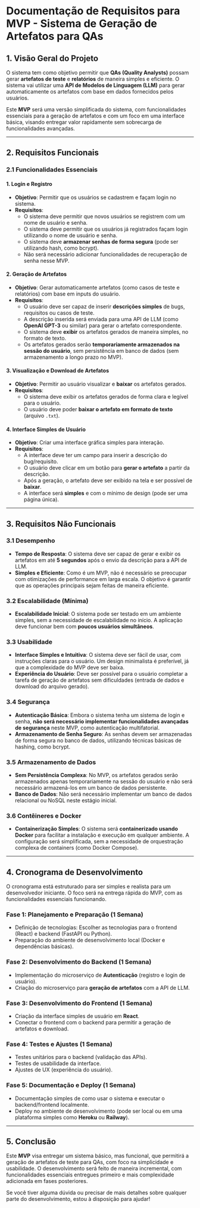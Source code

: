 # Documentação de Requisitos para MVP - Sistema de Geração de Artefatos para QAs

## 1. Visão Geral do Projeto

O sistema tem como objetivo permitir que **QAs (Quality Analysts)** possam gerar **artefatos de teste** e **relatórios** de maneira simples e eficiente. O sistema vai utilizar uma **API de Modelos de Linguagem (LLM)** para gerar automaticamente os artefatos com base em dados fornecidos pelos usuários.

Este **MVP** será uma versão simplificada do sistema, com funcionalidades essenciais para a geração de artefatos e com um foco em uma interface básica, visando entregar valor rapidamente sem sobrecarga de funcionalidades avançadas.

---

## 2. Requisitos Funcionais

### 2.1 Funcionalidades Essenciais

#### 1. **Login e Registro**
- **Objetivo**: Permitir que os usuários se cadastrem e façam login no sistema.
- **Requisitos**:
  - O sistema deve permitir que novos usuários se registrem com um nome de usuário e senha.
  - O sistema deve permitir que os usuários já registrados façam login utilizando o nome de usuário e senha.
  - O sistema deve **armazenar senhas de forma segura** (pode ser utilizando hash, como bcrypt).
  - Não será necessário adicionar funcionalidades de recuperação de senha nesse MVP.

#### 2. **Geração de Artefatos**
- **Objetivo**: Gerar automaticamente artefatos (como casos de teste e relatórios) com base em inputs do usuário.
- **Requisitos**:
  - O usuário deve ser capaz de inserir **descrições simples** de bugs, requisitos ou casos de teste.
  - A descrição inserida será enviada para uma API de LLM (como **OpenAI GPT-3** ou similar) para gerar o artefato correspondente.
  - O sistema deve **exibir** os artefatos gerados de maneira simples, no formato de texto.
  - Os artefatos gerados serão **temporariamente armazenados na sessão do usuário**, sem persistência em banco de dados (sem armazenamento a longo prazo no MVP).

#### 3. **Visualização e Download de Artefatos**
- **Objetivo**: Permitir ao usuário visualizar e **baixar** os artefatos gerados.
- **Requisitos**:
  - O sistema deve exibir os artefatos gerados de forma clara e legível para o usuário.
  - O usuário deve poder **baixar o artefato em formato de texto** (arquivo `.txt`).
  
#### 4. **Interface Simples de Usuário**
- **Objetivo**: Criar uma interface gráfica simples para interação.
- **Requisitos**:
  - A interface deve ter um campo para inserir a descrição do bug/requisito.
  - O usuário deve clicar em um botão para **gerar o artefato** a partir da descrição.
  - Após a geração, o artefato deve ser exibido na tela e ser possível de **baixar**.
  - A interface será **simples** e com o mínimo de design (pode ser uma página única).

---

## 3. Requisitos Não Funcionais

### 3.1 Desempenho
- **Tempo de Resposta**: O sistema deve ser capaz de gerar e exibir os artefatos em até **5 segundos** após o envio da descrição para a API de LLM.
- **Simples e Eficiente**: Como é um MVP, não é necessário se preocupar com otimizações de performance em larga escala. O objetivo é garantir que as operações principais sejam feitas de maneira eficiente.

### 3.2 Escalabilidade (Mínima)
- **Escalabilidade Inicial**: O sistema pode ser testado em um ambiente simples, sem a necessidade de escalabilidade no início. A aplicação deve funcionar bem com **poucos usuários simultâneos**.

### 3.3 Usabilidade
- **Interface Simples e Intuitiva**: O sistema deve ser fácil de usar, com instruções claras para o usuário. Um design minimalista é preferível, já que a complexidade do MVP deve ser baixa.
- **Experiência do Usuário**: Deve ser possível para o usuário completar a tarefa de geração de artefatos sem dificuldades (entrada de dados e download do arquivo gerado).

### 3.4 Segurança
- **Autenticação Básica**: Embora o sistema tenha um sistema de login e senha, **não será necessário implementar funcionalidades avançadas de segurança** neste MVP, como autenticação multifatorial.
- **Armazenamento de Senha Seguro**: As senhas devem ser armazenadas de forma segura no banco de dados, utilizando técnicas básicas de hashing, como bcrypt.

### 3.5 Armazenamento de Dados
- **Sem Persistência Complexa**: No MVP, os artefatos gerados serão armazenados apenas temporariamente na sessão do usuário e não será necessário armazená-los em um banco de dados persistente. 
- **Banco de Dados**: Não será necessário implementar um banco de dados relacional ou NoSQL neste estágio inicial.

### 3.6 Contêineres e Docker
- **Containerização Simples**: O sistema será **containerizado usando Docker** para facilitar a instalação e execução em qualquer ambiente. A configuração será simplificada, sem a necessidade de orquestração complexa de containers (como Docker Compose).

---

## 4. Cronograma de Desenvolvimento

O cronograma está estruturado para ser simples e realista para um desenvolvedor iniciante. O foco será na entrega rápida do MVP, com as funcionalidades essenciais funcionando.

### Fase 1: Planejamento e Preparação (1 Semana)
- Definição de tecnologias: Escolher as tecnologias para o frontend (React) e backend (FastAPI ou Python).
- Preparação do ambiente de desenvolvimento local (Docker e dependências básicas).

### Fase 2: Desenvolvimento do Backend (1 Semana)
- Implementação do microserviço de **Autenticação** (registro e login de usuário).
- Criação do microserviço para **geração de artefatos** com a API de LLM.
  
### Fase 3: Desenvolvimento do Frontend (1 Semana)
- Criação da interface simples de usuário em **React**.
- Conectar o frontend com o backend para permitir a geração de artefatos e download.

### Fase 4: Testes e Ajustes (1 Semana)
- Testes unitários para o backend (validação das APIs).
- Testes de usabilidade da interface.
- Ajustes de UX (experiência do usuário).

### Fase 5: Documentação e Deploy (1 Semana)
- Documentação simples de como usar o sistema e executar o backend/frontend localmente.
- Deploy no ambiente de desenvolvimento (pode ser local ou em uma plataforma simples como **Heroku** ou **Railway**).

---

## 5. Conclusão

Este **MVP** visa entregar um sistema básico, mas funcional, que permitirá a geração de artefatos de teste para QAs, com foco na simplicidade e usabilidade. O desenvolvimento será feito de maneira incremental, com funcionalidades essenciais entregues primeiro e mais complexidade adicionada em fases posteriores.

Se você tiver alguma dúvida ou precisar de mais detalhes sobre qualquer parte do desenvolvimento, estou à disposição para ajudar!

